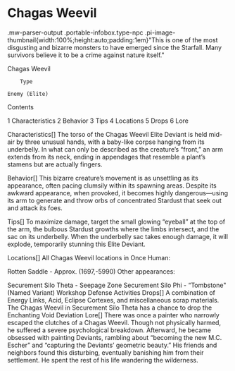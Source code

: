 # Chagas Weevil

.mw-parser-output .portable-infobox.type-npc .pi-image-thumbnail{width:100%;height:auto;padding:1em}"This is one of the most disgusting and bizarre monsters to have emerged since the Starfall. Many survivors believe it to be a crime against nature itself."

Chagas Weevil


	
		
		
	
	


	

	
		Type
	
	Enemy (Elite)




Contents

1 Characteristics
2 Behavior
3 Tips
4 Locations
5 Drops
6 Lore



Characteristics[]
The torso of the Chagas Weevil Elite Deviant is held mid-air by three unusual hands, with a baby-like corpse hanging from its underbelly. In what can only be described as the creature’s “front,” an arm extends from its neck, ending in appendages that resemble a plant’s stamens but are actually fingers.

Behavior[]
This bizarre creature’s movement is as unsettling as its appearance, often pacing clumsily within its spawning areas. Despite its awkward appearance, when provoked, it becomes highly dangerous—using its arm to generate and throw orbs of concentrated Stardust that seek out and attack its foes.

Tips[]
To maximize damage, target the small glowing “eyeball” at the top of the arm, the bulbous Stardust growths where the limbs intersect, and the sac on its underbelly. When the underbelly sac takes enough damage, it will explode, temporarily stunning this Elite Deviant.

Locations[]
All Chagas Weevil locations in Once Human:

Rotten Saddle - Approx. (1697,-5990)
Other appearances:

Securement Silo Theta - Seepage Zone
Securement Silo Phi - “Tombstone" (Named Variant)
Workshop Defense Activities
Drops[]
A combination of Energy Links, Acid, Eclipse Cortexes, and miscellaneous scrap materials.
The Chagas Weevil in Securement Silo Theta has a chance to drop the Enchanting Void Deviation
Lore[]
There was once a painter who narrowly escaped the clutches of a Chagas Weevil. Though not physically harmed, he suffered a severe psychological breakdown. Afterward, he became obsessed with painting Deviants, rambling about “becoming the new M.C. Escher” and “capturing the Deviants’ geometric beauty.” His friends and neighbors found this disturbing, eventually banishing him from their settlement. He spent the rest of his life wandering the wilderness.

